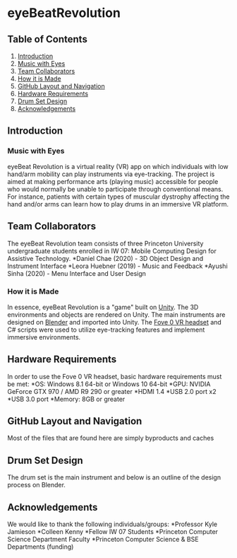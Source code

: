 # eyeBeatRevolution
## Table of Contents
1. [Introduction](#introduction)
  1. [Music with Eyes](#music-with-eyes)
  2. [Team Collaborators](#team-collaborators)
  3. [How it is Made](#how-it-is-made)
2. [GitHub Layout and Navigation](#github-layout-and-navigation)
3. [Hardware Requirements](#hardware-requirements)
4. [Drum Set Design](#drum-set-design)
5. [Acknowledgements](#acknowledgements)

## Introduction
### Music with Eyes
eyeBeat Revolution is a virtual reality (VR) app on which individuals with low hand/arm mobility can play instruments via eye-tracking. The project is aimed at making performance arts (playing music) accessible for people who would normally be unable to participate through conventional means. For instance, patients with certain types of muscular dystrophy affecting the hand and/or arms can learn how to play drums in an immersive VR platform.

## Team Collaborators
The eyeBeat Revolution team consists of three Princeton University undergraduate students enrolled in IW 07: Mobile Computing Design for Assistive Technology.
*Daniel Chae (2020) - 3D Object Design and Instrument Interface
*Leora Huebner (2019) - Music and Feedback
*Ayushi Sinha (2020) - Menu Interface and User Design

### How it is Made 
In essence, eyeBeat Revolution is a "game" built on [Unity](https://unity3d.com/). The 3D environments and objects are rendered on Unity. The main instruments are designed on [Blender](https://www.blender.org/) and imported into Unity. The [Fove 0 VR headset](https://www.getfove.com/) and C# scripts were used to utilize eye-tracking features and implement immersive environments.

## Hardware Requirements
In order to use the Fove 0 VR headset, basic hardware requirements must be met:
*OS: Windows 8.1 64-bit or Windows 10 64-bit
*GPU: NVIDIA GeForce GTX 970 / AMD R9 290 or greater
*HDMI 1.4
*USB 2.0 port x2
*USB 3.0 port
*Memory: 8GB or greater

## GitHub Layout and Navigation
Most of the files that are found here are simply byproducts and caches 

## Drum Set Design
The drum set is the main instrument and below is an outline of the design process on Blender.

## Acknowledgements
We would like to thank the following individuals/groups:
*Professor Kyle Jamieson
*Colleen Kenny
*Fellow IW 07 Students
*Princeton Computer Science Department Faculty
*Princeton Computer Science & BSE Departments (funding)
